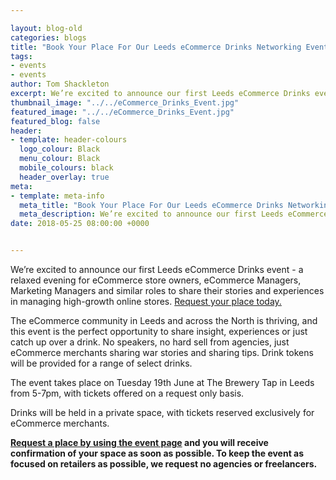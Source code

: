 ```yaml
--- 

layout: blog-old
categories: blogs
title: "Book Your Place For Our Leeds eCommerce Drinks Networking Event"
tags:
- events
- events
author: Tom Shackleton
excerpt: We’re excited to announce our first Leeds eCommerce Drinks event - a relaxed evening for eCommerce store owners, eCommerce Managers, Marketing Managers and similar roles to share their stories and experiences in managing high-growth online stores.
thumbnail_image: "../../eCommerce_Drinks_Event.jpg"
featured_image: "../../eCommerce_Drinks_Event.jpg"
featured_blog: false
header:
- template: header-colours
  logo_colour: Black
  menu_colour: Black
  mobile_colours: black
  header_overlay: true
meta:
- template: meta-info
  meta_title: "Book Your Place For Our Leeds eCommerce Drinks Networking Event"
  meta_description: We’re excited to announce our first Leeds eCommerce Drinks event - a relaxed evening for eCommerce store owners, eCommerce Managers, Marketing Managers and similar roles to share their stories and experiences in managing high-growth online stores.
date: 2018-05-25 08:00:00 +0000


--- 
```

We’re excited to announce our first Leeds eCommerce Drinks event - a relaxed evening for eCommerce store owners, eCommerce Managers, Marketing Managers and similar roles to share their stories and experiences in managing high-growth online stores. [Request your place today.](https://www.eventbrite.co.uk/e/ecommerce-drinks-networking-event-tickets-46433025429)

The eCommerce community in Leeds and across the North is thriving, and this event is the perfect opportunity to share insight, experiences or just catch up over a drink. No speakers, no hard sell from agencies, just eCommerce merchants sharing war stories and sharing tips. Drink tokens will be provided for a range of select drinks.

The event takes place on Tuesday 19th June at The Brewery Tap in Leeds from 5-7pm, with tickets offered on a request only basis.

Drinks will be held in a private space, with tickets reserved exclusively for eCommerce merchants.

  

**[Request a place by using the event page](https://www.eventbrite.co.uk/e/ecommerce-drinks-networking-event-tickets-46433025429) and you will receive confirmation of your space as soon as possible. To keep the event as focused on retailers as possible, we request no agencies or freelancers.**